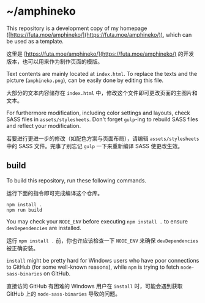 # ~/amphineko

This repository is a development copy of my homepage ([https://futa.moe/amphineko/](https://futa.moe/amphineko/)), which can be used as a template.

这里是 [https://futa.moe/amphineko/](https://futa.moe/amphineko/) 的开发版本，也可以用来作为制作页面的模版。

Text contents are mainly located at `index.html`. To replace the texts and the picture (`amphineko.png`), can be easily done by editing this file. 

大部分的文本内容储存在 `index.html` 中，修改这个文件即可更改页面的主图片和文本。

For furthermore modification, including color settings and layouts, check SASS files in `assets/stylesheets`. Don't forget `gulp`-ing to rebuild SASS files and reflect your modification.

若要进行更进一步的修改（如配色方案与页面布局），请编辑 `assets/stylesheets` 中的 SASS 文件。完事了别忘记 `gulp` 一下来重新编译 SASS 使更改生效。

## build

To build this repository, run these following commands.

运行下面的指令即可完成编译这个仓库。

```
npm install .
npm run build
```

You may check your `NODE_ENV` before executing `npm install .` to ensure `devDependencies` are installed.

运行 `npm install .` 前，你也许应该检查一下 `NODE_ENV` 来确保 `devDependencies` 被正确安装。

`install` might be pretty hard for Windows users who have poor connections to GitHub (for some well-known reasons), while `npm` is trying to fetch `node-sass-binaries` on GitHub.

直接访问 GitHub 有困难的 Windows 用户在 `install` 时，可能会遇到获取 GitHub 上的 `node-sass-binaries` 导致的问题。
